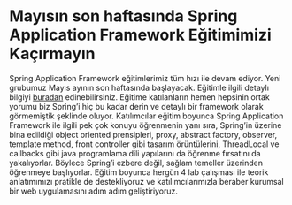 # Mayısın son haftasında Spring Application Framework Eğitimimizi Kaçırmayın

Spring Application Framework eğitimlerimiz tüm hızı ile devam ediyor. Yeni grubumuz Mayıs ayının son haftasında 
başlayacak. Eğitimle ilgili detaylı bilgiyi [buradan](http://www.java-egitimleri.com/spring.html) edinebilirsiniz. Eğitime katılanların hemen hepsinin ortak yorumu 
biz Spring’i hiç bu kadar derin ve detaylı bir framework olarak görmemiştik şeklinde oluyor. Katılımcılar eğitim boyunca 
Spring Application Framework ile ilgili pek çok konuyu öğrenmenin yanı sıra, Spring’in üzerine bina edildiği object 
oriented prensipleri, proxy, abstract factory, observer, template method, front controller gibi tasarım örüntülerini, 
ThreadLocal ve callbacks gibi java programlama dili yapılarını da öğrenme fırsatını da yakalıyorlar. Böylece Spring’i 
ezbere değil, sağlam temeller üzerinden öğrenmeye başlıyorlar. Eğitim boyunca hergün 4 lab çalışması ile teorik 
anlatımımızı pratikle de destekliyoruz ve katılımcılarımızla beraber kurumsal bir web uygulamasını adım adım geliştiriyoruz.